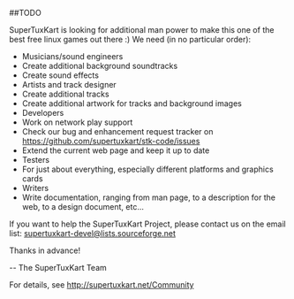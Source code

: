 ##TODO

SuperTuxKart is looking for additional man power to make this
one of the best free linux games out there :) We need (in 
no particular order):

  - Musicians/sound engineers
   - Create additional background soundtracks
   - Create sound effects
  - Artists and track designer
   - Create additional tracks
   - Create additional artwork for tracks and background images
  - Developers
   - Work on network play support
   - Check our bug and enhancement request tracker on
     https://github.com/supertuxkart/stk-code/issues
   - Extend the current web page and keep it up to date
  - Testers
   - For just about everything, especially different platforms and graphics cards
  - Writers
   - Write documentation, ranging from man page, to a description for the web, to a design document, etc...

If you want to help the SuperTuxKart Project, please contact us on the email list: [supertuxkart-devel@lists.sourceforge.net](mailto:supertuxkart-devel@lists.sourceforge.net)

Thanks in advance!

-- The SuperTuxKart Team


For details, see <http://supertuxkart.net/Community>
